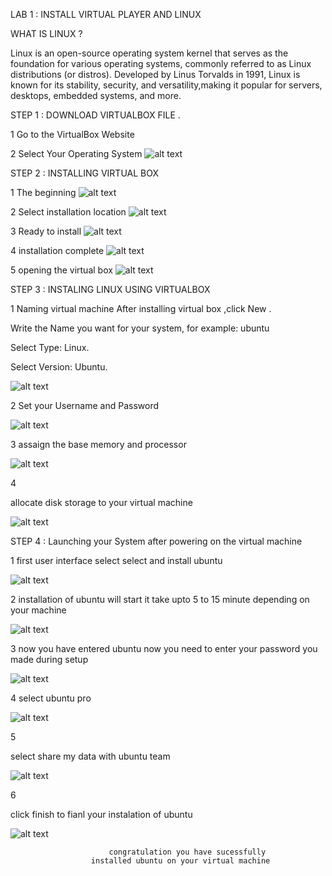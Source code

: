 LAB 1 : INSTALL VIRTUAL PLAYER AND LINUX

WHAT IS LINUX ?

Linux is an open-source operating system kernel that serves as the foundation for various operating systems, commonly referred to as Linux distributions (or distros). Developed by Linus Torvalds in 1991, Linux is known for its stability, security, and versatility,making it popular for servers, desktops, embedded systems, and more.

STEP 1 : DOWNLOAD VIRTUALBOX FILE .

1 Go to the VirtualBox Website

2 Select Your Operating System
![alt text](<file 1 .png>)


STEP 2 : INSTALLING VIRTUAL BOX

1 
 The beginning
![alt text](<file 2.png>)

2
 Select installation location
![alt text](<file 3.png>)

3
 Ready to install
![alt text](4.png)

4
installation complete
![alt text](<file 5.png>)

5 
opening the virtual box
![alt text](<file 6.png>)


STEP 3 : INSTALING LINUX USING VIRTUALBOX

1
 Naming virtual machine
 After installing virtual box ,click New .
 
 Write the Name you want for your system, for example: ubuntu

  Select Type: Linux.

 Select Version: Ubuntu.

![alt text](<fline 7.jpeg>)

2
 Set your  Username and Password

![alt text](<file 8.jpeg>)

3
 assaign the  base memory and processor

![alt text](<file 09.jpeg>)

4

 allocate disk storage to your virtual machine

![alt text](<file 10.jpeg>)

STEP 4 :  Launching your System
   after powering on the virtual machine

1 
   first user interface 
   select select and install ubuntu

![alt text](<photo 11.jpeg>)

2
 installation of ubuntu will start
  it take upto 5 to 15 minute depending on your machine

![alt text](<file 12.jpeg>)

3
 now you have entered  ubuntu 
 now you need to enter your password you made during setup

![alt text](<file 13.jpeg>)

4
 select ubuntu pro 

 ![alt text](<file 14.jpeg>)

5

 select share my data with ubuntu team

![alt text](<file 15.jpeg>)

6

click finish to fianl your instalation of ubuntu

![alt text](<file 16.jpeg>)


                          congratulation you have sucessfully 
                      installed ubuntu on your virtual machine
 
